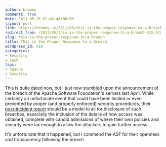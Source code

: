 ```yaml
---
author: kromey
comments: true
date: 2011-05-26 01:48:46+00:00
layout: post
link: https://kromey.us/2011/05/this-is-the-proper-response-to-a-breach-418.html
redirect_from: /2011/05/this-is-the-proper-response-to-a-breach-418.html
slug: this-is-the-proper-response-to-a-breach
title: This is the Proper Response to a Breach
wordpress_id: 418
categories:
- Security
- Tech
tags:
- apache
- Security
---
```


This is quite dated now, but I just now stumbled upon the announcement of the breach of the Apache Software Foundation's servers last April. While certainly an unfortunate event that could have been limited or even prevented by proper (and properly enforced) security procedures, their [post-incident report](https://blogs.apache.org/infra/entry/apache_org_04_09_2010) should be a model to all for disclosure of such breaches, especially the inclusion of the details of how access was obtained, complete with candid admissions of where their own policies and security were lax enough to allow the attackers to gain further access.

It's unfortunate that it happened, but I commend the ASF for their openness and transparency following the breach.
